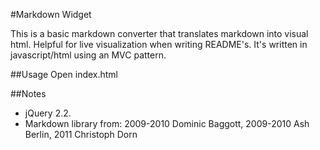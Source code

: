 #Markdown Widget

This is a basic markdown converter that translates markdown into visual html. Helpful for live visualization when writing README's. It's written in javascript/html using an MVC pattern.

##Usage
Open index.html

##Notes
* jQuery 2.2.
* Markdown library from: 2009-2010 Dominic Baggott, 2009-2010 Ash Berlin, 2011 Christoph Dorn 

